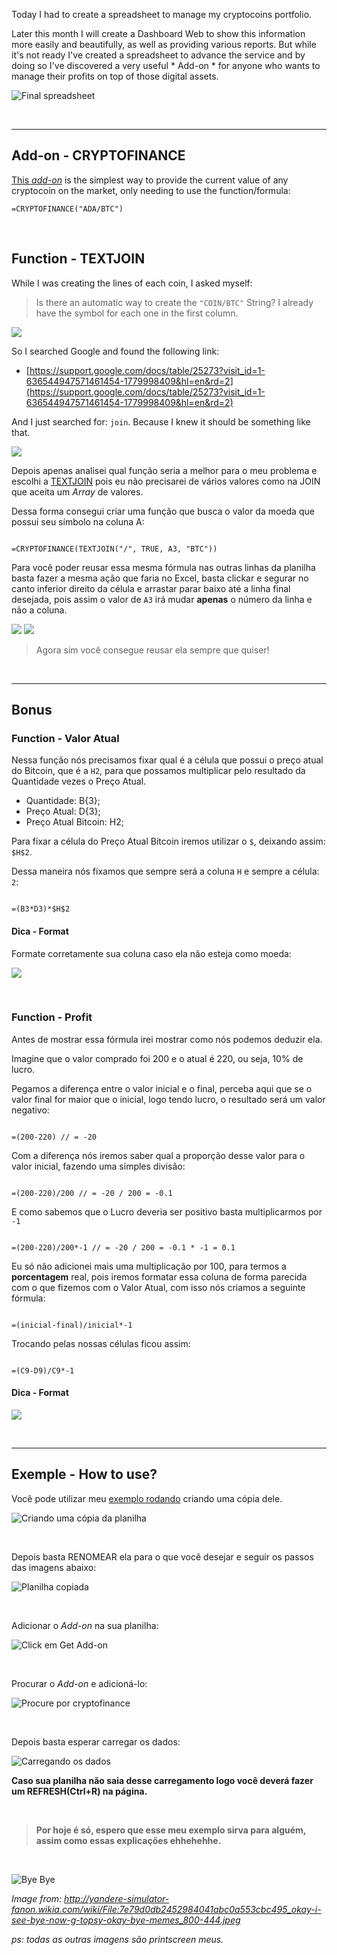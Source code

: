 Today I had to create a spreadsheet to manage my cryptocoins portfolio.

Later this month I will create a Dashboard Web to show this information more easily and beautifully, as well as providing various reports. But while it's not ready I've created a spreadsheet to advance the service and by doing so I've discovered a very useful * Add-on * for anyone who wants to manage their profits on top of those digital assets.

![Final spreadsheet](https://i.imgur.com/i3h7hgR.png)

<br>
<hr>

## Add-on - CRYPTOFINANCE

[This *add-on*](https://chrome.google.com/webstore/detail/cryptofinance/bhjnahcnhemcnnenhgbmmdapapblnlcn) is the simplest way to provide the current value of any cryptocoin on the market, only needing to use the function/formula:

```
=CRYPTOFINANCE("ADA/BTC")
```

<br>


## Function - TEXTJOIN

While I was creating the lines of each coin, I asked myself:


> Is there an automatic way to create the `"COIN/BTC"` String? I already have the symbol for each one in the first column.


![](https://i.imgur.com/67qO1UY.png)

So I searched Google and found the following link:


- [https://support.google.com/docs/table/25273?visit_id=1-636544947571461454-1779998409&hl=en&rd=2](https://support.google.com/docs/table/25273?visit_id=1-636544947571461454-1779998409&hl=en&rd=2)

And I just searched for: `join`. Because I knew it should be something like that.

![](https://i.imgur.com/7sZA8hJ.png)

Depois apenas analisei qual função seria a melhor para o meu problema e escolhi a [TEXTJOIN](https://support.google.com/docs/answer/7013992) pois eu não precisarei de vários valores como na JOIN que aceita um *Array* de valores.

Dessa forma consegui criar uma função que busca o valor da moeda que possui seu símbolo na coluna A:

```

=CRYPTOFINANCE(TEXTJOIN("/", TRUE, A3, "BTC"))

```

Para você poder reusar essa mesma fórmula nas outras linhas da planilha basta fazer a mesma ação que faria no Excel, basta clickar e segurar no canto inferior direito da célula e arrastar parar baixo até a linha final desejada, pois assim o valor de `A3` irá mudar **apenas** o número da linha e não a coluna.

![](https://i.imgur.com/EfiEeGx.png)
![](https://i.imgur.com/8arlcAt.png)


> Agora sim você consegue reusar ela sempre que quiser!


<br>
<hr>

## Bonus

### Function - Valor Atual

Nessa função nós precisamos fixar qual é a célula que possui o preço atual do Bitcoin, que é a `H2`, para que possamos multiplicar pelo resultado da Quantidade vezes o Preço Atual.

- Quantidade: B{3};
- Preço Atual: D{3};
- Preço Atual Bitcoin: H2;

Para fixar a célula do Preço Atual Bitcoin iremos utilizar o `$`, deixando assim: `$H$2`.

Dessa maneira nós fixamos que sempre será a coluna `H` e sempre a célula: `2`:


```

=(B3*D3)*$H$2

```

#### Dica - Format

Formate corretamente sua coluna caso ela não esteja como moeda:

![](https://i.imgur.com/IWgC5Wq.png)

<br>

### Function - Profit

Antes de mostrar essa fórmula irei mostrar como nós podemos deduzir ela.

Imagine que o valor comprado foi 200 e o atual é 220, ou seja, 10% de lucro.



Pegamos a diferença entre o valor inicial e o final, perceba aqui que se o valor final for maior que o inicial, logo tendo lucro, o resultado será um valor negativo:

```

=(200-220) // = -20

```

Com a diferença nós iremos saber qual a proporção desse valor para o valor inicial, fazendo uma simples divisão:

```

=(200-220)/200 // = -20 / 200 = -0.1

```

E como sabemos que o Lucro deveria ser positivo basta multiplicarmos por `-1`

```

=(200-220)/200*-1 // = -20 / 200 = -0.1 * -1 = 0.1

```

Eu só não adicionei mais uma multiplicação por 100, para termos a **porcentagem** real, pois iremos formatar essa coluna de forma parecida com o que fizemos com o Valor Atual, com isso nós criamos a seguinte fórmula:


```

=(inicial-final)/inicial*-1

```

Trocando pelas nossas células ficou assim:

```

=(C9-D9)/C9*-1

```


#### Dica - Format

![](https://i.imgur.com/9OhCBIo.png)


<br>
<hr>

## Exemple - How to use?

Você pode utilizar meu [exemplo rodando](https://docs.google.com/spreadsheets/d/1s-WnUpyG2jv_rFXOslO7lcClkpa8x1QE26kkHJwa8j4/edit?usp=sharing) criando uma cópia dele.


![Criando uma cópia da planilha](https://i.imgur.com/JYI0Iv0.png)

<br>

Depois basta RENOMEAR ela para o que você desejar e seguir os passos das imagens abaixo:

![Planilha copiada](https://i.imgur.com/vzY6OxT.png)

<br>

Adicionar o *Add-on* na sua planilha:

![Click em Get Add-on](https://i.imgur.com/iDXTiKW.png)

<br>

Procurar o *Add-on* e adicioná-lo:

![Procure por cryptofinance](https://i.imgur.com/19oAruP.png)

<br>

Depois basta esperar carregar os dados:

![Carregando os dados](https://i.imgur.com/dTNfEBf.png)


**Caso sua planilha não saia desse carregamento logo você deverá fazer um REFRESH(Ctrl+R) na página.**

<br>

> **Por hoje é só, espero que esse meu exemplo sirva para alguém, assim como essas explicações ehhehehhe.**


<br>

![Bye Bye](https://vignette.wikia.nocookie.net/yandere-simulator-fanon/images/6/63/7e79d0db2452984041abc0a553cbc495_okay-i-see-bye-now-g-topsy-okay-bye-memes_800-444.jpeg/revision/latest/scale-to-width-down/640?cb=20170405092917)

*Image from: http://yandere-simulator-fanon.wikia.com/wiki/File:7e79d0db2452984041abc0a553cbc495_okay-i-see-bye-now-g-topsy-okay-bye-memes_800-444.jpeg*


*ps: todas as outras imagens são printscreen meus.*